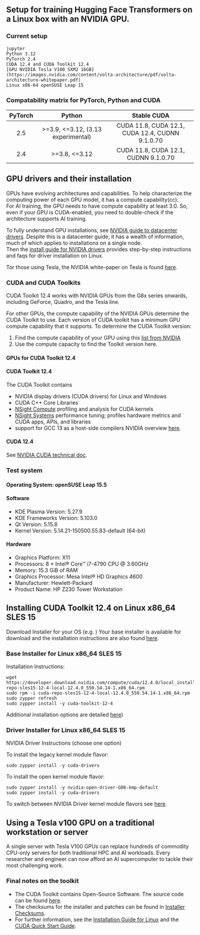 ## Setup for training Hugging Face Transformers on a Linux box with an NVIDIA GPU.

### Current setup
```
jupyter
Python 3.12
PyTorch 2.4
CUDA 12.4 and CUDA Toolkit 12.4
[GPU NVIDIA Tesla V100 SXM2 16GB](https://images.nvidia.com/content/volta-architecture/pdf/volta-architecture-whitepaper.pdf)  
Linux x86-64 openSUSE Leap 15
```

### Compatability matrix for PyTorch, Python and CUDA
| PyTorch  |               Python	              |                   Stable CUDA                   |
|:--------:|:----------------------------------:|:-----------------------------------------------:|
|   2.5	   | >=3.9, <=3.12, (3.13 experimental) |	CUDA 11.8, CUDA 12.1, CUDA 12.4, CUDNN 9.1.0.70 |
|   2.4	   |         >=3.8, <=3.12	            |     CUDA 11.8, CUDA 12.1, CUDNN 9.1.0.70        |

## GPU drivers and their installation
GPUs have evolving architectures and capabilities.  To help characterize the computing power of each GPU model, it has a compute capability(cc).  
For AI training, the GPU needs to have compute capability at least 3.0. So, 
even if your GPU is CUDA-enabled, you need to double-check if the architecture supports AI training.

To fully understand GPU installations, see [NVIDIA guide to datacenter drivers](https://docs.nvidia.com/datacenter/tesla/pdf/NVIDIA_Datacenter_Drivers.pdf). 
Despite this is a datacenter guide, it has a wealth of information, much of which applies to installations on a single node.  
Then the [install guide for NVIDIA drivers](https://docs.nvidia.com/datacenter/tesla/driver-installation-guide/index.html#) provides step-by-step instructions 
and faqs for driver installation on Linux.  

Tor those using Tesla, the NVIDIA white-paper on Tesla is found [here](https://images.nvidia.com/content/volta-architecture/pdf/volta-architecture-whitepaper.pdf).


### CUDA and CUDA Toolkits
CUDA Toolkit 12.4 works with NVIDIA GPUs from the G8x series onwards, including GeForce, Quadro, and the Tesla line. 

For other GPUs, the compute capability of the NVIDIA GPUs determine the CUDA Toolkit to use.  Each version of CUDA toolkit has a minimum GPU compute capability that it supports. 
To determine the CUDA Toolkit version:
1. Find the compute capability of your GPU using this [list from NVIDIA](https://developer.nvidia.com/cuda-gpus)
2. Use the compute capacity to find the Toolkit version here.


#### GPUs for CUDA Toolkit 12.4


#### CUDA Toolkit 12.4
The CUDA Toolkit contains
- NVIDIA display drivers (CUDA drivers) for Linux and Windows
- CUDA C++ Core Libraries
- [NSight Compute](https://developer.nvidia.com/tools-overview/nsight-compute/get-started) profiling and analysis for CUDA kernels
- [NSight Systems](https://developer.nvidia.com/nsight-systems/get-started) performance tuning; profiles hardware metrics and CUDA apps, APIs, and libraries 
- support for GCC 13 as a host-side compilers
NVIDIA overview [here](https://developer.nvidia.com/blog/cuda-toolkit-12-4-enhances-support-for-nvidia-grace-hopper-and-confidential-computing/).

#### CUDA 12.4
See [NVIDIA CUDA technical doc](https://docs.nvidia.com/cuda/doc/index.html).

### Test system

#### Operating System: openSUSE Leap 15.5

#### Software
- KDE Plasma Version: 5.27.9
- KDE Frameworks Version: 5.103.0
- Qt Version: 5.15.8
- Kernel Version: 5.14.21-150500.55.83-default (64-bit)

#### Hardware
- Graphics Platform: X11
- Processors: 8 × Intel® Core™ i7-4790 CPU @ 3.60GHz
- Memory: 15.3 GiB of RAM
- Graphics Processor: Mesa Intel® HD Graphics 4600
- Manufacturer: Hewlett-Packard
- Product Name: HP Z230 Tower Workstation

## Installing CUDA Toolkit 12.4 on Linux x86_64 SLES 15
Download Installer for your OS (e.g. )
Your base installer is available for download and the installation instructions are also found [here](https://developer.nvidia.com/cuda-12-4-0-download-archive).

### Base Installer for Linux x86_64 SLES 15	
Installation Instructions:
```
wget https://developer.download.nvidia.com/compute/cuda/12.4.0/local_installers/cuda-repo-sles15-12-4-local-12.4.0_550.54.14-1.x86_64.rpm
sudo rpm -i cuda-repo-sles15-12-4-local-12.4.0_550.54.14-1.x86_64.rpm
sudo zypper refresh
sudo zypper install -y cuda-toolkit-12-4
```

Additional installation options are detailed [here](https://docs.nvidia.com/cuda/cuda-installation-guide-linux/#meta-packages))

### Driver Installer for Linux x86_64 SLES 15		
NVIDIA Driver Instructions (choose one option)

To install the legacy kernel module flavor:
```
sudo zypper install -y cuda-drivers
```

To install the open kernel module flavor:
```
sudo zypper install -y nvidia-open-driver-G06-kmp-default
sudo zypper install -y cuda-drivers
```

To switch between NVIDIA Driver kernel module flavors see [here](https://docs.nvidia.com/cuda/cuda-installation-guide-linux/#switching-between-driver-module-flavors).

## Using a Tesla v100 GPU on a traditional workstation or server 
A single server with Tesla V100 GPUs can replace hundreds of commodity CPU-only servers for both traditional HPC and AI workloads. 
Every researcher and engineer can now afford an AI supercomputer to tackle their most challenging work.


### Final notes on the toolkit
- The CUDA Toolkit contains Open-Source Software. The source code can be found [here](https://developer.download.nvidia.com/compute/cuda/opensource/12.4.0).
- The checksums for the installer and patches can be found in [Installer Checksums](https://developer.download.nvidia.com/compute/cuda/12.4.0/docs/sidebar/md5sum.txt).
- For further information, see the [Installation Guide for Linux](https://docs.nvidia.com/cuda/cuda-installation-guide-linux/index.html) and the [CUDA Quick Start Guide](https://docs.nvidia.com/cuda/cuda-quick-start-guide/index.html).

```

